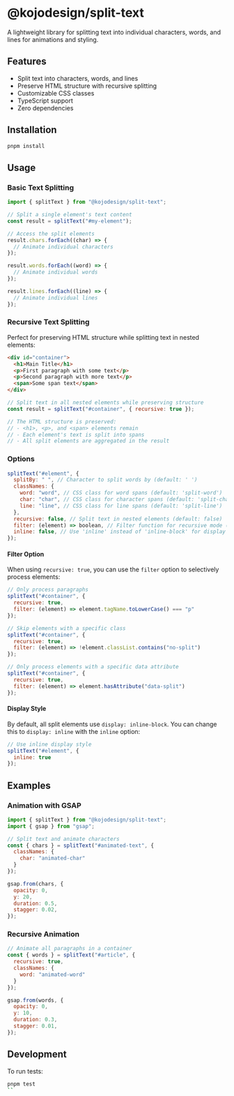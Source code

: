# @kojodesign/split-text

A lightweight library for splitting text into individual characters, words, and lines for animations and styling.

## Features

- Split text into characters, words, and lines
- Preserve HTML structure with recursive splitting
- Customizable CSS classes
- TypeScript support
- Zero dependencies

## Installation

```bash
pnpm install
```

## Usage

### Basic Text Splitting

```javascript
import { splitText } from "@kojodesign/split-text";

// Split a single element's text content
const result = splitText("#my-element");

// Access the split elements
result.chars.forEach((char) => {
  // Animate individual characters
});

result.words.forEach((word) => {
  // Animate individual words
});

result.lines.forEach((line) => {
  // Animate individual lines
});
```

### Recursive Text Splitting

Perfect for preserving HTML structure while splitting text in nested elements:

```html
<div id="container">
  <h1>Main Title</h1>
  <p>First paragraph with some text</p>
  <p>Second paragraph with more text</p>
  <span>Some span text</span>
</div>
```

```javascript
// Split text in all nested elements while preserving structure
const result = splitText("#container", { recursive: true });

// The HTML structure is preserved:
// - <h1>, <p>, and <span> elements remain
// - Each element's text is split into spans
// - All split elements are aggregated in the result
```

### Options

```javascript
splitText("#element", {
  splitBy: " ", // Character to split words by (default: ' ')
  classNames: {
    word: "word", // CSS class for word spans (default: 'split-word')
    char: "char", // CSS class for character spans (default: 'split-char')
    line: "line", // CSS class for line spans (default: 'split-line')
  },
  recursive: false, // Split text in nested elements (default: false)
  filter: (element) => boolean, // Filter function for recursive mode (default: undefined)
  inline: false, // Use 'inline' instead of 'inline-block' for display style (default: false)
});
```

#### Filter Option

When using `recursive: true`, you can use the `filter` option to selectively process elements:

```javascript
// Only process paragraphs
splitText("#container", {
  recursive: true,
  filter: (element) => element.tagName.toLowerCase() === "p"
});

// Skip elements with a specific class
splitText("#container", {
  recursive: true,
  filter: (element) => !element.classList.contains("no-split")
});

// Only process elements with a specific data attribute
splitText("#container", {
  recursive: true,
  filter: (element) => element.hasAttribute("data-split")
});
```

#### Display Style

By default, all split elements use `display: inline-block`. You can change this to `display: inline` with the `inline` option:

```javascript
// Use inline display style
splitText("#element", {
  inline: true
});
```

## Examples

### Animation with GSAP

```javascript
import { splitText } from "@kojodesign/split-text";
import { gsap } from "gsap";

// Split text and animate characters
const { chars } = splitText("#animated-text", {
  classNames: {
    char: "animated-char"
  }
});

gsap.from(chars, {
  opacity: 0,
  y: 20,
  duration: 0.5,
  stagger: 0.02,
});
```

### Recursive Animation

```javascript
// Animate all paragraphs in a container
const { words } = splitText("#article", { 
  recursive: true,
  classNames: {
    word: "animated-word"
  }
});

gsap.from(words, {
  opacity: 0,
  y: 10,
  duration: 0.3,
  stagger: 0.01,
});
```

## Development

To run tests:

```bash
pnpm test
``